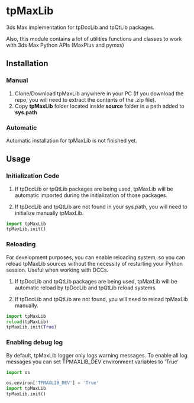 # tpMaxLib

3ds Max implementation for tpDccLib and tpQtLib packages.

Also, this module contains a lot of utilities functions and classes to work with 3ds Max Python APIs (MaxPlus and pymxs)

## Installation
### Manual
1. Clone/Download tpMaxLib anywhere in your PC (If you download the repo, you will need to extract
the contents of the .zip file).
2. Copy **tpMaxLib** folder located inside **source** folder in a path added to **sys.path**

### Automatic
Automatic installation for tpMaxLib is not finished yet.

## Usage

### Initialization Code

1. If tpDccLib or tpQtLib packages are being used, tpMaxLib will be automatic imported during the initialization
of those packages.

2. If tpDccLib and tpQtLib are not found in your sys.path, you will need to initialize manually tpMaxLib.
```python
import tpMaxLib
tpMaxLib.init()
```

### Reloading
For development purposes, you can enable reloading system, so 
you can reload tpMaxLib sources without the necessity of restarting
your Python session. Useful when working with DCCs.

1. If tpDccLib and tpQtLib packages are being used, tpMaxLib will be automatic reload by tpDccLib and tpQtLib reload systems.

2. If tpDccLib and tpQtLib are not found, you will need to reload tpMaxLib manually.
```python
import tpMaxLib
reload(tpMaxLib)
tpMaxLib.init(True)
```

### Enabling debug log
By default, tpMaxLib logger only logs warning messages. To enable all log messages
you can set TPMAXLIB_DEV environment variables to 'True'
```python
import os

os.environ['TPMAXLIB_DEV'] = 'True'
import tpMaxLib
tpMaxLib.init()
```
